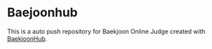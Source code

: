 # Baejoonhub
This is a auto push repository for Baekjoon Online Judge created with [BaekjoonHub](https://github.com/BaekjoonHub/BaekjoonHub).
